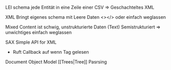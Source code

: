 LEI schema jede Entität in eine Zeile einer CSV
=> Geschachteltes XML

XML Bringt eigenes schema mit
Leere Daten <></> oder einfach weglassen

Mixed Content ist schwig, unstrukturierte Daten (Text)
Semistrukturiert => unwichtiges einfach weglassen

SAX Simple API for XML
- Ruft Callback auf wenn Tag gelesen

Document Object Model [[Trees|Tree]] Pasrsing
